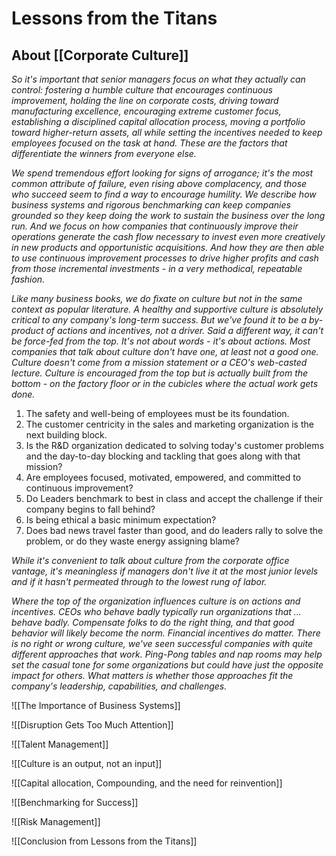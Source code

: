 # Lessons from the Titans

## About [[Corporate Culture]]

*So it's important that senior managers focus on what they actually can control: fostering a humble culture that encourages continuous improvement, holding the line on corporate costs, driving toward manufacturing excellence, encouraging extreme customer focus, establishing a disciplined capital allocation process, moving a portfolio toward higher-return assets, all while setting the incentives needed to  keep employees focused on the task at hand. These are the factors that differentiate the winners from everyone else.*

*We spend tremendous effort looking for signs of arrogance; it's the most common attribute of failure, even rising above complacency, and those who succeed seem to find a way to encourage humility. We describe how business systems and rigorous benchmarking can keep companies grounded so they keep doing the work to sustain the business over the long run. And we focus on how companies that continuously improve their operations generate the cash flow necessary to invest even more creatively in new products and opportunistic acquisitions. And how they are then able to use continuous improvement processes to drive higher profits and cash from those incremental investments - in a very methodical, repeatable fashion.*

*Like many business books, we do fixate on culture but not in the same context as popular literature. A healthy and supportive culture is absolutely critical to any company's long-term success. But we've found it to be a by-product of actions and incentives, not a driver. Said a different way, it can't be force-fed from the top. It's not about words - it's about actions. Most companies that talk about culture don't have one, at least not a good one. Culture doesn't come from a mission statement or a CEO's web-casted lecture. Culture is encouraged from the top but is actually built from the bottom - on the factory floor or in the cubicles where the actual work gets done.*

1) The safety and well-being of employees must be its foundation. 
2) The customer centricity in the sales and marketing organization is the next building block.
3) Is the R&D organization dedicated to solving today's customer problems and the day-to-day blocking and tackling that goes along with that mission? 
4) Are employees focused, motivated, empowered, and committed to continuous improvement?
5) Do Leaders benchmark to best in class and accept the challenge if their company begins to fall behind?
6) Is being ethical a basic minimum expectation?
7) Does bad news travel faster than good, and do leaders rally to solve the problem, or do they waste energy assigning blame?

*While it's convenient to talk about culture from the corporate office vantage, it's meaningless if managers don't live it at the most junior levels and if it hasn't permeated through to the lowest rung of labor.*

*Where the top of the organization influences culture is on actions and incentives. CEOs who behave badly typically run organizations that ... behave badly. Compensate folks to do the right thing, and that good behavior will likely become the norm. Financial incentives do matter. There is no right or wrong culture, we've seen successful companies with quite different approaches that work. Ping-Pong tables and nap rooms may help set the casual tone for some organizations but could have just the opposite impact for others. What matters is whether those approaches fit the company's leadership, capabilities, and challenges.*







![[The Importance of Business Systems]]


![[Disruption Gets Too Much Attention]]


![[Talent Management]]


![[Culture is an output, not an input]]

![[Capital allocation, Compounding, and the need for reinvention]]


![[Benchmarking for Success]]


![[Risk Management]]

![[Conclusion from Lessons from the Titans]]